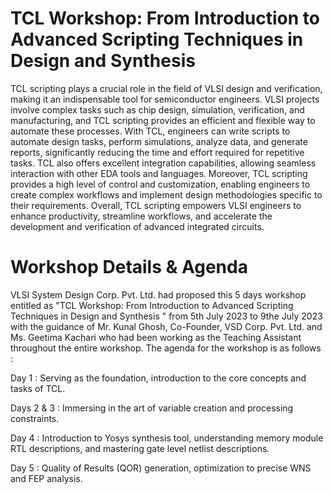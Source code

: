 # TCL Workshop: From Introduction to Advanced Scripting Techniques in Design and Synthesis

TCL scripting plays a crucial role in the field of VLSI design and verification, making it an indispensable tool for semiconductor engineers. VLSI projects involve complex tasks such as chip design, simulation, verification, and manufacturing, and TCL scripting provides an efficient and flexible way to automate these processes. With TCL, engineers can write scripts to automate design tasks, perform simulations, analyze data, and generate reports, significantly reducing the time and effort required for repetitive tasks. TCL also offers excellent integration capabilities, allowing seamless interaction with other EDA tools and languages. Moreover, TCL scripting provides a high level of control and customization, enabling engineers to create complex workflows and implement design methodologies specific to their requirements. Overall, TCL scripting empowers VLSI engineers to enhance productivity, streamline workflows, and accelerate the development and verification of advanced integrated circuits.

# Workshop Details & Agenda

VLSI System Design Corp. Pvt. Ltd. had proposed this 5 days workshop entitled as "TCL Workshop: From Introduction to Advanced Scripting Techniques in Design and Synthesis
" from 5th July 2023 to 9the July 2023 with the guidance of Mr. Kunal Ghosh, Co-Founder, VSD Corp. Pvt. Ltd. and Ms. Geetima Kachari who had been working as the Teaching Assistant throughout the entire workshop. The agenda for the workshop is as follows :

Day 1 : Serving as the foundation, introduction to the core concepts and tasks of TCL. 

Days 2 & 3 : Immersing in the art of variable creation and processing constraints. 

Day 4 : Introduction to Yosys synthesis tool, understanding memory module RTL descriptions, and mastering gate level netlist descriptions.

Day 5 : Quality of Results (QOR) generation, optimization to precise WNS and FEP analysis.
